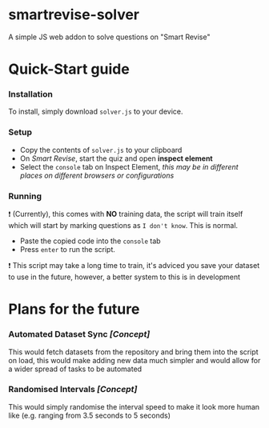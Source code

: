 # smartrevise-solver
A simple JS web addon to solve questions on "Smart Revise"

# Quick-Start guide
### Installation
To install, simply download `solver.js` to your device.

### Setup
- Copy the contents of `solver.js` to your clipboard
- On *Smart Revise*, start the quiz and open **inspect element**
- Select the `console` tab on Inspect Element, *this may be in different places on different browsers or configurations*

### Running
:exclamation: (Currently), this comes with **NO** training data, the script will train itself which will start by marking questions as `I don't know`. This is normal.

- Paste the copied code into the `console` tab
- Press `enter` to run the script.

:exclamation: This script may take a long time to train, it's adviced you save your dataset to use in the future, however, a better system to this is in development

# Plans for the future
### Automated Dataset Sync *[Concept]*
This would fetch datasets from the repository and bring them into the script on load, this would make adding new data much simpler and would allow for a wider spread of tasks to be automated

### Randomised Intervals *[Concept]*
This would simply randomise the interval speed to make it look more human like (e.g. ranging from 3.5 seconds to 5 seconds)
